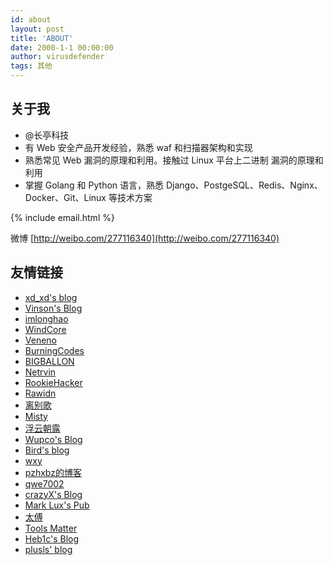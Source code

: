 ```yaml
---
id: about
layout: post
title: 'ABOUT'
date: 2000-1-1 00:00:00
author: virusdefender
tags: 其他
---
```

## 关于我

 - @长亭科技
 - 有 Web 安全产品开发经验，熟悉 waf 和扫描器架构和实现
 - 熟悉常见 Web 漏洞的原理和利用。接触过 Linux 平台上二进制 漏洞的原理和利用
 - 掌握 Golang 和 Python 语言，熟悉 Django、PostgeSQL、Redis、Nginx、Docker、Git、Linux 等技术方案

{% include email.html %}

微博 [http://weibo.com/277116340](http://weibo.com/277116340)

## 友情链接

 - [xd_xd's blog](http://stayliv3.github.io/)
 - [Vinson's Blog](http://www.pwfee.com/)
 - [imlonghao](https://imlonghao.com/)
 - [WindCore](https://wind.moe)
 - [Veneno](http://www.venenof.com)
 - [BurningCodes](http://burningcodes.net/)
 - [BIGBALLON](http://bigballon.github.io/)
 - [Netrvin](https://131.re/)
 - [RookieHacker](http://blog.rookiehacker.org/)
 - [Rawidn](https://rawidn.com/)
 - [离别歌](https://www.leavesongs.com/)
 - [Misty](http://misty.moe/)
 - [浮云朝露](https://www.scanfsec.com/)
 - [Wupco's Blog](http://www.wupco.cn/)
 - [Bird's blog](http://repwn.com/)
 - [wxy](http://blog.wangxiyu.me/)
 - [pzhxbz的博客](http://pzhxbz.cn/)
 - [qwe7002](https://qwe7002.com/)
 - [crazyX's Blog](http://blog.jingwei.site/)
 - [Mark Lux's Pub](http://marklux.cn/)
 - [太傅](https://taifua.com)
 - [Tools Matter](https://tech.liuchao.me/)
 - [Heb1c's Blog](https://hebicheng.github.io/)
 - [plusls' blog](http://blog.plusls.cn/)
